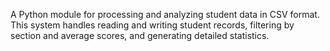 A Python module for processing and analyzing student data in CSV format. This system handles reading and writing student records, filtering by section and average scores, and generating detailed statistics.
